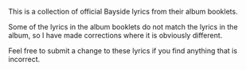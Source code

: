 This is a collection of official Bayside lyrics from their album booklets. 

Some of the lyrics in the album booklets do not match the lyrics in the album, so I have made corrections where it is obviously different.

Feel free to submit a change to these lyrics if you find anything that is incorrect. 
